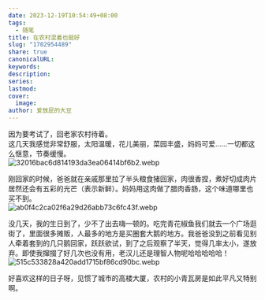```yaml
---  
date: 2023-12-19T10:54:49+08:00  
tags:  
  - 随笔  
title: 在农村混着也挺好  
slug: "1702954489"  
share: true  
canonicalURL:   
keywords:   
description:   
series:   
lastmod:   
cover:  
  image:   
author: 爱放屁的大豆  
---  
```

  
因为要考试了，回老家农村待着。  
这几天我感觉非常舒服，太阳温暖，花儿美丽，菜园丰盛，妈妈可爱……一切都这么惬意，节奏缓慢。  
![32016bac6d814193da3ea06414bf6b2.webp](/images/32016bac6d814193da3ea06414bf6b2.webp)  
  
刚回家的时候，爸爸就在亲戚那里拉了半头粮食猪回家，肉很香捏，煮好切成肉片居然还会有五彩的光芒（表示新鲜）。妈妈用这肉做了腊肉香肠，这个味道哪里也买不到。  
![ab0f4c2ca02f6a29d26abb73c6fc43f.webp](/images/ab0f4c2ca02f6a29d26abb73c6fc43f.webp)  
  
没几天，我的生日到了，少不了出去嗨一顿的。吃完青花椒鱼我们就去一个广场逛街了，里面很多摊贩，人最多的地方是买圈套大鹅的地方。我爸爸没到之前看见别人牵着套到的几只鹅回家，跃跃欲试，到了之后观察了半天，觉得几率太小，遂放弃。即使我撺掇了好几次也没有用，老汉儿还是理智人物呢哈哈哈哈哈！  
![515c533828a420add1715bf86cd90bc.webp](/images/515c533828a420add1715bf86cd90bc.webp)  
  
好喜欢这样的日子呀，见惯了城市的高楼大厦，农村的小青瓦房是如此平凡又特别啊。